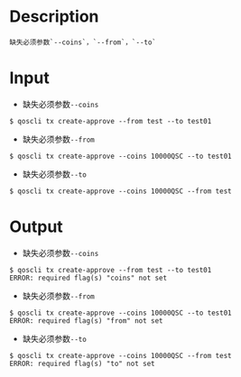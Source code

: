 # Description
```
缺失必须参数`--coins`，`--from`，`--to`
```
# Input
- 缺失必须参数`--coins`
```
$ qoscli tx create-approve --from test --to test01
```
- 缺失必须参数`--from`
```
$ qoscli tx create-approve --coins 10000QSC --to test01
```
- 缺失必须参数`--to`
```
$ qoscli tx create-approve --coins 10000QSC --from test
```
# Output
- 缺失必须参数`--coins`
```
$ qoscli tx create-approve --from test --to test01
ERROR: required flag(s) "coins" not set
```
- 缺失必须参数`--from`
```
$ qoscli tx create-approve --coins 10000QSC --to test01
ERROR: required flag(s) "from" not set
```
- 缺失必须参数`--to`
```
$ qoscli tx create-approve --coins 10000QSC --from test
ERROR: required flag(s) "to" not set
```